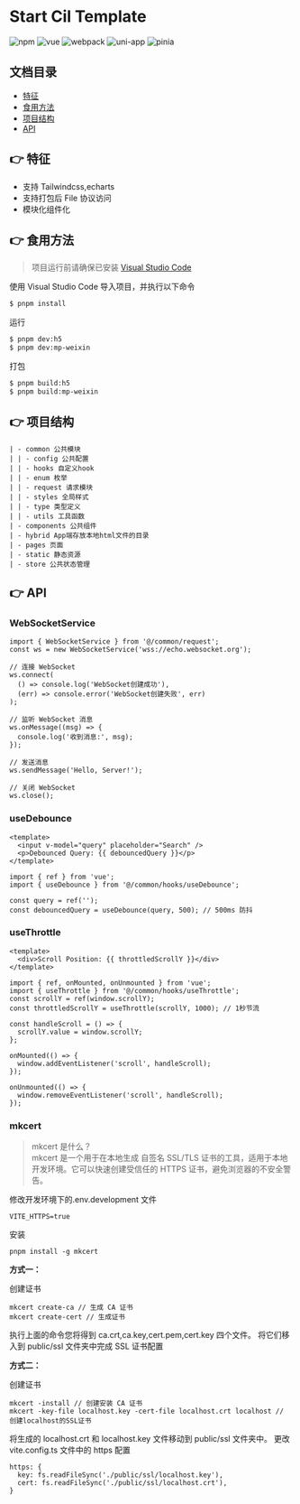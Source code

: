 # Start Cil Template

![npm](https://img.shields.io/badge/node-v18.19.0-brightgreen)
![vue](https://img.shields.io/badge/vue-3-%2341b883)
![webpack](https://img.shields.io/badge/bulid-vite-brightgreen)
![uni-app](https://img.shields.io/badge/uniapp-latest-%2341b883)
![pinia](https://img.shields.io/badge/pinia-latest-f5d86c)
<br/>

## 文档目录

- [特征](#特征)
- [食用方法](#食用方法)
- [项目结构](#项目结构)
- [API](#API)

## 👉 特征

- 支持 Tailwindcss,echarts
- 支持打包后 File 协议访问
- 模块化组件化

## 👉 食用方法

> 项目运行前请确保已安装 [Visual Studio Code](https://code.visualstudio.com/download)

使用 Visual Studio Code 导入项目，并执行以下命令

```bash
$ pnpm install
```

运行

```bash
$ pnpm dev:h5
$ pnpm dev:mp-weixin
```

打包

```bash
$ pnpm build:h5
$ pnpm build:mp-weixin
```

## 👉 项目结构

```
| - common 公共模块
| | - config 公共配置
| | - hooks 自定义hook
| | - enum 枚举
| | - request 请求模块
| | - styles 全局样式
| | - type 类型定义
| | - utils 工具函数
| - components 公共组件
| - hybrid App端存放本地html文件的目录
| - pages 页面
| - static 静态资源
| - store 公共状态管理
```

## 👉 API

### WebSocketService

```
import { WebSocketService } from '@/common/request';
const ws = new WebSocketService('wss://echo.websocket.org');

// 连接 WebSocket
ws.connect(
  () => console.log('WebSocket创建成功'),
  (err) => console.error('WebSocket创建失败', err)
);

// 监听 WebSocket 消息
ws.onMessage((msg) => {
  console.log('收到消息:', msg);
});

// 发送消息
ws.sendMessage('Hello, Server!');

// 关闭 WebSocket
ws.close();
```

### useDebounce

```
<template>
  <input v-model="query" placeholder="Search" />
  <p>Debounced Query: {{ debouncedQuery }}</p>
</template>

import { ref } from 'vue';
import { useDebounce } from '@/common/hooks/useDebounce';

const query = ref('');
const debouncedQuery = useDebounce(query, 500); // 500ms 防抖
```

### useThrottle

```
<template>
  <div>Scroll Position: {{ throttledScrollY }}</div>
</template>

import { ref, onMounted, onUnmounted } from 'vue';
import { useThrottle } from '@/common/hooks/useThrottle';
const scrollY = ref(window.scrollY);
const throttledScrollY = useThrottle(scrollY, 1000); // 1秒节流

const handleScroll = () => {
  scrollY.value = window.scrollY;
};

onMounted(() => {
  window.addEventListener('scroll', handleScroll);
});

onUnmounted(() => {
  window.removeEventListener('scroll', handleScroll);
});
```

### mkcert

> mkcert 是什么？  
> mkcert 是一个用于在本地生成 自签名 SSL/TLS 证书的工具，适用于本地开发环境。它可以快速创建受信任的 HTTPS 证书，避免浏览器的不安全警告。

修改开发环境下的.env.development 文件

```
VITE_HTTPS=true
```

安装

```
pnpm install -g mkcert
```

**方式一：**

创建证书

```
mkcert create-ca // 生成 CA 证书
mkcert create-cert // 生成证书
```

执行上面的命令您将得到 ca.crt,ca.key,cert.pem,cert.key 四个文件。 将它们移入到 public/ssl 文件夹中完成 SSL 证书配置

**方式二：**

创建证书

```
mkcert -install // 创建安装 CA 证书
mkcert -key-file localhost.key -cert-file localhost.crt localhost // 创建localhost的SSL证书

```

将生成的 localhost.crt 和 localhost.key 文件移动到 public/ssl 文件夹中。
更改 vite.config.ts 文件中的 https 配置

```
https: {
  key: fs.readFileSync('./public/ssl/localhost.key'),
  cert: fs.readFileSync('./public/ssl/localhost.crt'),
}
```
